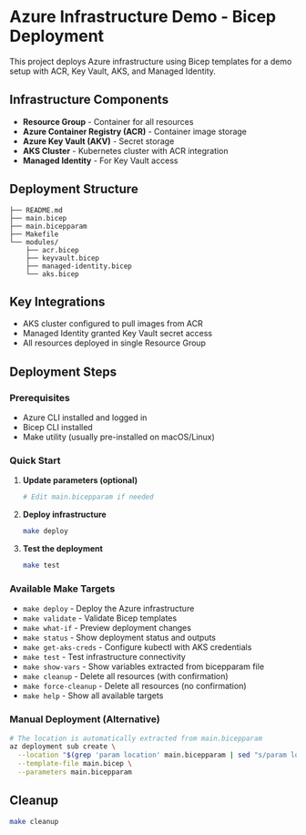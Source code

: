 # Azure Infrastructure Demo - Bicep Deployment

This project deploys Azure infrastructure using Bicep templates for a demo setup with ACR, Key Vault, AKS, and Managed Identity.

## Infrastructure Components

- **Resource Group** - Container for all resources
- **Azure Container Registry (ACR)** - Container image storage
- **Azure Key Vault (AKV)** - Secret storage
- **AKS Cluster** - Kubernetes cluster with ACR integration
- **Managed Identity** - For Key Vault access

## Deployment Structure

```
├── README.md
├── main.bicep
├── main.bicepparam
├── Makefile
└── modules/
    ├── acr.bicep
    ├── keyvault.bicep
    ├── managed-identity.bicep
    └── aks.bicep
```

## Key Integrations

- AKS cluster configured to pull images from ACR
- Managed Identity granted Key Vault secret access
- All resources deployed in single Resource Group

## Deployment Steps

### Prerequisites
- Azure CLI installed and logged in
- Bicep CLI installed
- Make utility (usually pre-installed on macOS/Linux)

### Quick Start

1. **Update parameters (optional)**
   ```bash
   # Edit main.bicepparam if needed
   ```

2. **Deploy infrastructure**
   ```bash
   make deploy
   ```

3. **Test the deployment**
   ```bash
   make test
   ```

### Available Make Targets

- `make deploy` - Deploy the Azure infrastructure
- `make validate` - Validate Bicep templates
- `make what-if` - Preview deployment changes
- `make status` - Show deployment status and outputs
- `make get-aks-creds` - Configure kubectl with AKS credentials
- `make test` - Test infrastructure connectivity
- `make show-vars` - Show variables extracted from bicepparam file
- `make cleanup` - Delete all resources (with confirmation)
- `make force-cleanup` - Delete all resources (no confirmation)
- `make help` - Show all available targets

### Manual Deployment (Alternative)

```bash
# The location is automatically extracted from main.bicepparam
az deployment sub create \
  --location "$(grep 'param location' main.bicepparam | sed "s/param location = '\(.*\)'/\1/")" \
  --template-file main.bicep \
  --parameters main.bicepparam
```

## Cleanup

```bash
make cleanup
```